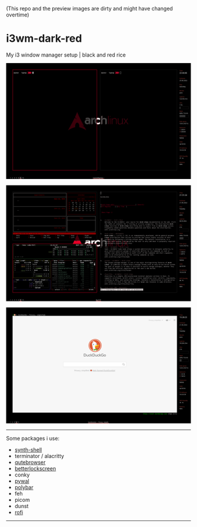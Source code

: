 (This repo and the preview images are dirty and might have changed overtime)

# i3wm-dark-red
My i3 window manager setup | black and red rice 
   
![scrot](scrot/scrot.png)

![scrot](scrot/scrot3.png)

![scrot](scrot/scrot2.png)
 - - - -
Some packages i use:
* [synth-shell](https://github.com/andresgongora/synth-shell)
* terminator / alacritty
* [qutebrowser](https://www.qutebrowser.org "qutebrowser")
* [betterlockscreen](https://github.com/betterlockscreen/betterlockscreen "betterlockscreen")
* conky
* [pywal](https://github.com/dylanaraps/pywal "pywal")
* [polybar](https://github.com/polybar/polybar "polybar")
* feh
* picom
* dunst
* [rofi](https://github.com/davatorium/rofi "ROFI")
 - - - -
